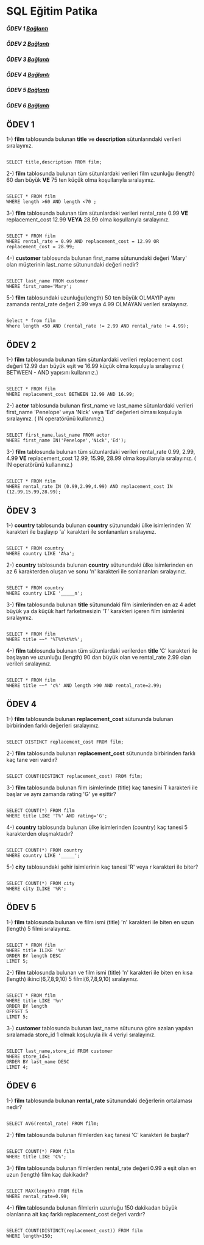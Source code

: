 
# SQL Eğitim Patika


##### ÖDEV 1 [Bağlantı](https://github.com/busrakornes/sql_odev/blob/main/README.md#%C3%B6dev-1)
##### ÖDEV 2 [Bağlantı](https://github.com/busrakornes/sql_odev/blob/main/README.md#%C3%B6dev-2)
##### ÖDEV 3 [Bağlantı](https://github.com/busrakornes/sql_odev/blob/main/README.md#%C3%B6dev-3)
##### ÖDEV 4 [Bağlantı](https://github.com/busrakornes/sql_odev/blob/main/README.md#%C3%B6dev-4)
##### ÖDEV 5 [Bağlantı](https://github.com/busrakornes/sql_odev/blob/main/README.md#%C3%B6dev-5)
##### ÖDEV 6 [Bağlantı](https://github.com/busrakornes/sql_odev/blob/main/README.md#%C3%B6dev-6)




## ÖDEV 1 

1-) **film** tablosunda bulunan __title__ ve **description** sütunlarındaki verileri sıralayınız.

```

SELECT title,description FROM film;

```



2-) **film** tablosunda bulunan tüm sütunlardaki verileri film uzunluğu (length) 60 dan büyük __VE__ 75 ten küçük olma koşullarıyla sıralayınız.

```

SELECT * FROM film
WHERE length >60 AND length <70 ;

```



3-) **film** tablosunda bulunan tüm sütunlardaki verileri rental_rate 0.99 __VE__ replacement_cost 12.99 __VEYA__ 28.99 olma koşullarıyla sıralayınız.

```

SELECT * FROM film
WHERE rental_rate = 0.99 AND replacement_cost = 12.99 OR replacement_cost = 28.99;

```



4-) __customer__ tablosunda bulunan first_name sütunundaki değeri 'Mary' olan müşterinin last_name sütunundaki değeri nedir?

```

SELECT last_name FROM customer
WHERE first_name='Mary';

```



5-) **film** tablosundaki uzunluğu(length) 50 ten büyük OLMAYIP aynı zamanda rental_rate değeri 2.99 veya 4.99 OLMAYAN verileri sıralayınız.

```

Select * from film
Where length <50 AND (rental_rate != 2.99 AND rental_rate != 4.99);

```



## ÖDEV 2 

1-) __film__ tablosunda bulunan tüm sütunlardaki verileri replacement cost değeri 12.99 dan büyük eşit ve 16.99 küçük olma koşuluyla sıralayınız ( BETWEEN - AND yapısını kullanınız.)

```    

SELECT * FROM film
WHERE replacement_cost BETWEEN 12.99 AND 16.99;

```



2-) **actor** tablosunda bulunan first_name ve last_name sütunlardaki verileri first_name 'Penelope' veya 'Nick' veya 'Ed' değerleri olması koşuluyla sıralayınız. ( IN operatörünü kullanınız.)

```

SELECT first_name,last_name FROM actor
WHERE first_name IN('Penelope','Nick','Ed');

```



3-) **film** tablosunda bulunan tüm sütunlardaki verileri rental_rate 0.99, 2.99, 4.99 __VE__ replacement_cost 12.99, 15.99, 28.99 olma koşullarıyla sıralayınız. ( IN operatörünü kullanınız.)

```

SELECT * FROM film
WHERE rental_rate IN (0.99,2.99,4.99) AND replacement_cost IN (12.99,15.99,28.99);

```



## ÖDEV 3

1-) **country** tablosunda bulunan **country** sütunundaki ülke isimlerinden 'A' karakteri ile başlayıp 'a' karakteri ile sonlananları sıralayınız.

```

SELECT * FROM country
WHERE country LIKE 'A%a';

```



2-) **country** tablosunda bulunan __country__ sütunundaki ülke isimlerinden en az 6 karakterden oluşan ve sonu 'n' karakteri ile sonlananları sıralayınız.

```

SELECT * FROM country
WHERE country LIKE '_____n';

```

3-) **film** tablosunda bulunan __title__ sütunundaki film isimlerinden en az 4 adet büyük ya da küçük harf farketmesizin 'T' karakteri içeren film isimlerini sıralayınız.

```

SELECT * FROM film
WHERE title ~~* '%T%t%t%t%';

```



4-) **film** tablosunda bulunan tüm sütunlardaki verilerden **title** 'C' karakteri ile başlayan ve uzunluğu (length) 90 dan büyük olan ve rental_rate 2.99 olan verileri sıralayınız.

```

SELECT * FROM film
WHERE title ~~* 'c%' AND length >90 AND rental_rate=2.99;

```




## ÖDEV 4

1-) **film** tablosunda bulunan **replacement_cost** sütununda bulunan birbirinden farklı değerleri sıralayınız.

```

SELECT DISTINCT replacement_cost FROM film;

```



2-) **film** tablosunda bulunan __replacement_cost__ sütununda birbirinden farklı kaç tane veri vardır?

```

SELECT COUNT(DISTINCT replacement_cost) FROM film;

```



3-) **film** tablosunda bulunan film isimlerinde (title) kaç tanesini T karakteri ile başlar ve aynı zamanda rating 'G' ye eşittir?

```

SELECT COUNT(*) FROM film
WHERE title LIKE 'T%' AND rating='G';

```



4-) **country** tablosunda bulunan ülke isimlerinden (country) kaç tanesi 5 karakterden oluşmaktadır?

```

SELECT COUNT(*) FROM country
WHERE country LIKE '_____';

```



5-) **city** tablosundaki şehir isimlerinin kaç tanesi 'R' veya r karakteri ile biter?

```

SELECT COUNT(*) FROM city
WHERE city ILIKE '%R';

```




## ÖDEV 5

1-) **film** tablosunda bulunan ve film ismi (title) 'n' karakteri ile biten en uzun (length) 5 filmi sıralayınız.

```

SELECT * FROM film
WHERE title ILIKE '%n'
ORDER BY length DESC
LIMIT 5;

```



2-) **film** tablosunda bulunan ve film ismi (title) 'n' karakteri ile biten en kısa (length) ikinci(6,7,8,9,10) 5 filmi(6,7,8,9,10) sıralayınız.

```

SELECT * FROM film
WHERE title LIKE '%n'
ORDER BY length 
OFFSET 5
LIMIT 5;

```



3-) **customer** tablosunda bulunan last_name sütununa göre azalan yapılan sıralamada store_id 1 olmak koşuluyla ilk 4 veriyi sıralayınız.

```

SELECT last_name,store_id FROM customer
WHERE store_id=1
ORDER BY last_name DESC
LIMIT 4;

```




## ÖDEV 6

1-) **film** tablosunda bulunan **rental_rate** sütunundaki değerlerin ortalaması nedir?

```

SELECT AVG(rental_rate) FROM film;

```



2-) **film** tablosunda bulunan filmlerden kaç tanesi 'C' karakteri ile başlar?

```

SELECT COUNT(*) FROM film
WHERE title LIKE 'C%';

```




3-) **film**  tablosunda bulunan filmlerden rental_rate değeri 0.99 a eşit olan en uzun (length) film kaç dakikadır?

```

SELECT MAX(length) FROM film
WHERE rental_rate=0.99;

```



4-) **film** tablosunda bulunan filmlerin uzunluğu 150 dakikadan büyük olanlarına ait kaç farklı replacement_cost değeri vardır?

```

SELECT COUNT(DISTINCT(replacement_cost)) FROM film
WHERE length>150;

```




